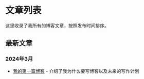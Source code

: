 # 文章列表

这里收录了我所有的博客文章，按照发布时间排序。

## 最新文章

### 2024年3月

- [我的第一篇博客](./first-post.md) - 介绍了我为什么要写博客以及未来的写作计划
